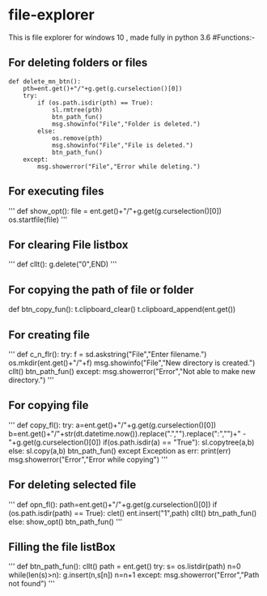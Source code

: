 # file-explorer
This is file explorer for windows 10 , made fully in python 3.6
#Functions:-

## For deleting folders or files
```
def delete_mn_btn():
	pth=ent.get()+"/"+g.get(g.curselection()[0])
	try:
		if (os.path.isdir(pth) == True):
			sl.rmtree(pth)
			btn_path_fun()
			msg.showinfo("File","Folder is deleted.")
		else:
			os.remove(pth)
			msg.showinfo("File","File is deleted.")
			btn_path_fun()
	except:
		msg.showerror("File","Error while deleting.")
```

## For executing files
'''
def show_opt():
	file = ent.get()+"/"+g.get(g.curselection()[0])
	os.startfile(file)
'''

## For clearing File listbox
'''
def cllt():
	g.delete("0",END)
'''

## For copying the path of file or folder
def btn_copy_fun():
	t.clipboard_clear()
	t.clipboard_append(ent.get())
  
## For creating file
'''
def c_n_flr():
	try:
		f = sd.askstring("File","Enter filename.")
		os.mkdir(ent.get()+"/"+f)
		msg.showinfo("File","New directory is created.")
		cllt()
		btn_path_fun()
	except:
		msg.showerror("Error","Not able to make new directory.")
'''

## For copying file
'''
def copy_fl():
	try:
		a=ent.get()+"/"+g.get(g.curselection()[0])
		b=ent.get()+"/"+str(dt.datetime.now()).replace(".","").replace(":","")+" - "+g.get(g.curselection()[0])
		if(os.path.isdir(a) == "True"):
			sl.copytree(a,b)
		else:
			sl.copy(a,b)
		btn_path_fun()
	except Exception as err:
		print(err)
    msg.showerror("Error","Error while copying")
'''

## For deleting selected file
'''
def opn_fl():
	path=ent.get()+"/"+g.get(g.curselection()[0])
	if (os.path.isdir(path) == True):
		clet()
		ent.insert("1",path)
		cllt()
		btn_path_fun()
	else:
		show_opt()
		btn_path_fun()
'''

## Filling the file listBox
'''
def btn_path_fun():
	cllt()
	path = ent.get()
	try:
		s= os.listdir(path)
		n=0
		while(len(s)>n):
			g.insert(n,s[n])
			n=n+1
	except:
		msg.showerror("Error","Path not found")
'''
